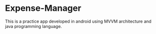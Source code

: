 # Expense-Manager
This is a practice app developed in android using MVVM architecture and java programming language.
